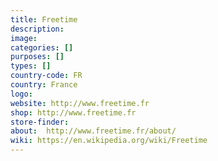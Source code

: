 ```yaml
---
title: Freetime
description:
image:
categories: []
purposes: []
types: []
country-code: FR
country: France
logo:
website: http://www.freetime.fr
shop: http://www.freetime.fr
store-finder:
about:  http://www.freetime.fr/about/
wiki: https://en.wikipedia.org/wiki/Freetime
---
```

